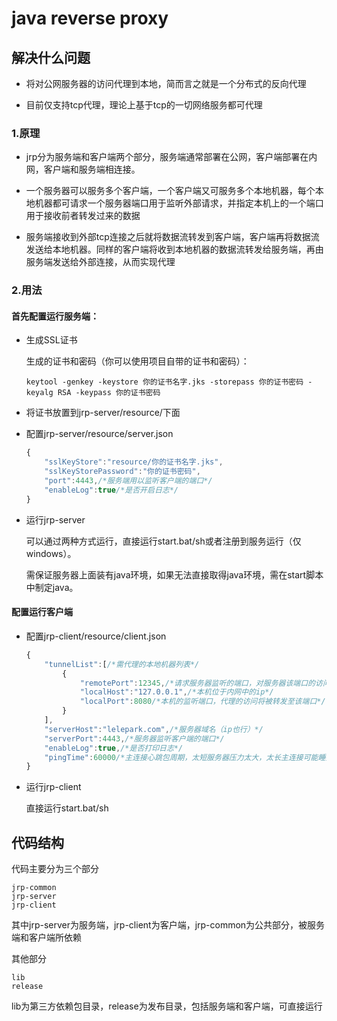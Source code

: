 # java reverse proxy

## 解决什么问题
* 将对公网服务器的访问代理到本地，简而言之就是一个分布式的反向代理

* 目前仅支持tcp代理，理论上基于tcp的一切网络服务都可代理

### 1.原理
* jrp分为服务端和客户端两个部分，服务端通常部署在公网，客户端部署在内网，客户端和服务端相连接。

* 一个服务器可以服务多个客户端，一个客户端又可服务多个本地机器，每个本地机器都可请求一个服务器端口用于监听外部请求，并指定本机上的一个端口用于接收前者转发过来的数据

* 服务端接收到外部tcp连接之后就将数据流转发到客户端，客户端再将数据流发送给本地机器。同样的客户端将收到本地机器的数据流转发给服务端，再由服务端发送给外部连接，从而实现代理

### 2.用法
#### 首先配置运行服务端：
* 生成SSL证书

    生成的证书和密码（你可以使用项目自带的证书和密码）：
    ```shell
    keytool -genkey -keystore 你的证书名字.jks -storepass 你的证书密码 -keyalg RSA -keypass 你的证书密码
    ```
* 将证书放置到jrp-server/resource/下面
* 配置jrp-server/resource/server.json
    ```javascript
    {
        "sslKeyStore":"resource/你的证书名字.jks",
        "sslKeyStorePassword":"你的证书密码",
        "port":4443,/*服务端用以监听客户端的端口*/
        "enableLog":true/*是否开启日志*/
    }
    ```
* 运行jrp-server

    可以通过两种方式运行，直接运行start.bat/sh或者注册到服务运行（仅windows）。
    
    需保证服务器上面装有java环境，如果无法直接取得java环境，需在start脚本中制定java。

#### 配置运行客户端
* 配置jrp-client/resource/client.json
    ```javascript
    {
        "tunnelList":[/*需代理的本地机器列表*/
            {
                "remotePort":12345,/*请求服务器监听的端口，对服务器该端口的访问将被转发到本机*/
                "localHost":"127.0.0.1",/*本机位于内网中的ip*/
                "localPort":8080/*本机的监听端口，代理的访问将被转发至该端口*/
            }
        ],
        "serverHost":"lelepark.com",/*服务器域名（ip也行）*/
        "serverPort":4443,/*服务器监听客户端的端口*/
        "enableLog":true,/*是否打印日志*/
        "pingTime":60000/*主连接心跳包周期，太短服务器压力太大，太长主连接可能睡死*/
    }
    ```
* 运行jrp-client

    直接运行start.bat/sh

## 代码结构
代码主要分为三个部分

    jrp-common
    jrp-server
    jrp-client
其中jrp-server为服务端，jrp-client为客户端，jrp-common为公共部分，被服务端和客户端所依赖

其他部分

    lib
    release
lib为第三方依赖包目录，release为发布目录，包括服务端和客户端，可直接运行
